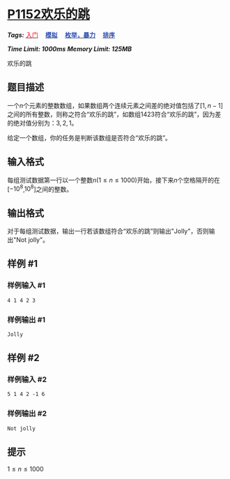 # [P1152欢乐的跳](https://www.luogu.com.cn/problem/P1152)

***Tags:*** **[<font color=FE4C61>入门</font>](../../../../难度/入门/index.md)$\quad$[<font color=2949B4>模拟</font>](../../../../算法/模拟/index.md)$\quad$[<font color=2949B4>枚举，暴力</font>](../../../../算法/枚举，暴力/index.md)$\quad$[<font color=2949B4>排序</font>](../../../../算法/排序/index.md)**

***Time Limit: 1000ms***
***Memory Limit: 125MB***

欢乐的跳

## 题目描述

一个$n$个元素的整数数组，如果数组两个连续元素之间差的绝对值包括了$[1,n-1]$之间的所有整数，则称之符合“欢乐的跳”，如数组$1 4 2 3$符合“欢乐的跳”，因为差的绝对值分别为：$3,2,1$。

给定一个数组，你的任务是判断该数组是否符合“欢乐的跳”。

## 输入格式

每组测试数据第一行以一个整数$n(1 \le n \le 1000)$开始，接下来$n$个空格隔开的在[$-10^8$,$10^8$]之间的整数。

## 输出格式

对于每组测试数据，输出一行若该数组符合“欢乐的跳”则输出"Jolly"，否则输出"Not jolly"。

## 样例 #1

### 样例输入 #1

```txt
4 1 4 2 3
```

### 样例输出 #1

```txt
Jolly
```

## 样例 #2

### 样例输入 #2

```txt
5 1 4 2 -1 6
```

### 样例输出 #2

```txt
Not jolly
```

## 提示

$1 \le n \le 1000$
